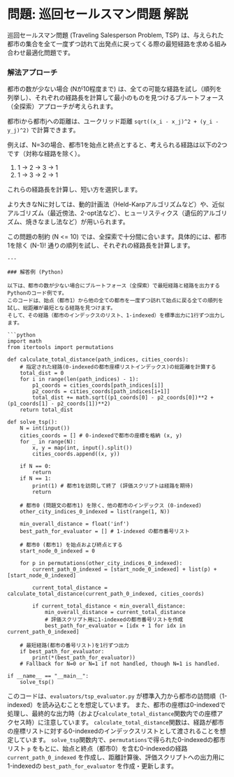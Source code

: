 # 問題: 巡回セールスマン問題 解説

巡回セールスマン問題 (Traveling Salesperson Problem, TSP) は、与えられた都市の集合を全て一度ずつ訪れて出発点に戻ってくる際の最短経路を求める組み合わせ最適化問題です。

### 解法アプローチ
都市の数が少ない場合 (Nが10程度まで) は、全ての可能な経路を試し（順列を列挙し）、それぞれの経路長を計算して最小のものを見つけるブルートフォース（全探索）アプローチが考えられます。

都市iから都市jへの距離は、ユークリッド距離 `sqrt((x_i - x_j)^2 + (y_i - y_j)^2)` で計算できます。

例えば、N=3の場合、都市1を始点と終点とすると、考えられる経路は以下の2つです（対称な経路を除く）。
1. 1 -> 2 -> 3 -> 1
2. 1 -> 3 -> 2 -> 1

これらの経路長を計算し、短い方を選択します。

より大きなNに対しては、動的計画法（Held-Karpアルゴリズムなど）や、近似アルゴリズム（最近傍法、2-opt法など）、ヒューリスティクス（遺伝的アルゴリズム、焼きなまし法など）が用いられます。

この問題の制約 (N <= 10) では、全探索で十分間に合います。具体的には、都市1を除く (N-1)! 通りの順列を試し、それぞれの経路長を計算します。
```
---

### 解答例 (Python)

以下は、都市の数が少ない場合にブルートフォース（全探索）で最短経路と経路を出力するPythonのコード例です。
このコードは、始点（都市1）から他の全ての都市を一度ずつ訪れて始点に戻る全ての順列を試し、総距離が最短となる経路を見つけます。
そして、その経路（都市のインデックスのリスト、1-indexed）を標準出力に1行ずつ出力します。

```python
import math
from itertools import permutations

def calculate_total_distance(path_indices, cities_coords):
    # 指定された経路(0-indexedの都市座標リストインデックス)の総距離を計算する
    total_dist = 0
    for i in range(len(path_indices) - 1):
        p1_coords = cities_coords[path_indices[i]]
        p2_coords = cities_coords[path_indices[i+1]]
        total_dist += math.sqrt((p1_coords[0] - p2_coords[0])**2 + (p1_coords[1] - p2_coords[1])**2)
    return total_dist

def solve_tsp():
    N = int(input())
    cities_coords = [] # 0-indexedで都市の座標を格納 (x, y)
    for _ in range(N):
        x, y = map(int, input().split())
        cities_coords.append((x, y))

    if N == 0:
        return
    if N == 1:
        print(1) # 都市1を訪問して終了 (評価スクリプトは経路を期待)
        return

    # 都市0 (問題文の都市1) を除く、他の都市のインデックス (0-indexed)
    other_city_indices_0_indexed = list(range(1, N))

    min_overall_distance = float('inf')
    best_path_for_evaluator = [] # 1-indexed の都市番号リスト

    # 都市0 (都市1) を始点および終点とする
    start_node_0_indexed = 0

    for p in permutations(other_city_indices_0_indexed):
        current_path_0_indexed = [start_node_0_indexed] + list(p) + [start_node_0_indexed]
        
        current_total_distance = calculate_total_distance(current_path_0_indexed, cities_coords)

        if current_total_distance < min_overall_distance:
            min_overall_distance = current_total_distance
            # 評価スクリプト用に1-indexedの都市番号リストを作成
            best_path_for_evaluator = [idx + 1 for idx in current_path_0_indexed]

    # 最短経路(都市の番号リスト)を1行ずつ出力
    if best_path_for_evaluator:
        print(*(best_path_for_evaluator))
    # Fallback for N=0 or N=1 if not handled, though N=1 is handled.

if __name__ == "__main__":
    solve_tsp()
```

このコードは、`evaluators/tsp_evaluator.py` が標準入力から都市の訪問順（1-indexed）を読み込むことを想定しています。
また、都市の座標は0-indexedで処理し、最終的な出力時（および`calculate_total_distance`関数内での座標アクセス時）に注意しています。
`calculate_total_distance`関数は、経路が都市の座標リストに対する0-indexedのインデックスリストとして渡されることを想定しています。
`solve_tsp`関数内で、`permutations`で得られた0-indexedの都市リスト `p` をもとに、始点と終点（都市0）を含む0-indexedの経路 `current_path_0_indexed` を作成し、距離計算後、評価スクリプトへの出力用に1-indexedの `best_path_for_evaluator` を作成・更新します。
```
